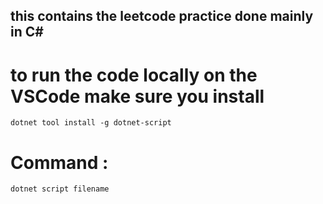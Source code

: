 ## this contains the leetcode practice done mainly in C#

# to run the code locally on the VSCode make sure you install

`dotnet tool install -g dotnet-script`

# Command :

`dotnet script filename`
